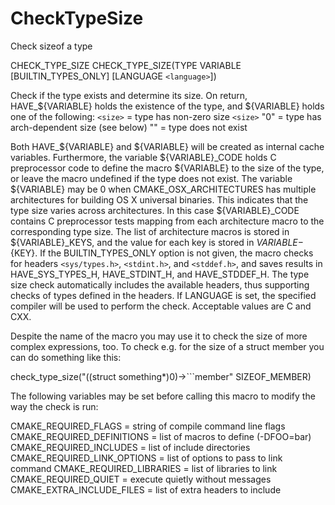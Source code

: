  

# CheckTypeSize  
Check sizeof a type  



CHECK_TYPE_SIZE
CHECK_TYPE_SIZE(TYPE VARIABLE [BUILTIN_TYPES_ONLY]
                              [LANGUAGE ```<language>```])


Check if the type exists and determine its size.  On return,
HAVE_${VARIABLE} holds the existence of the type, and ${VARIABLE}
holds one of the following:
```<size>``` = type has non-zero size ```<size>```
"0"    = type has arch-dependent size (see below)
""     = type does not exist


Both HAVE_${VARIABLE} and ${VARIABLE} will be created as internal
cache variables.
Furthermore, the variable ${VARIABLE}_CODE holds C preprocessor code
to define the macro ${VARIABLE} to the size of the type, or leave
the macro undefined if the type does not exist.
The variable ${VARIABLE} may be 0 when
CMAKE_OSX_ARCHITECTURES has multiple architectures for building
OS X universal binaries.  This indicates that the type size varies across
architectures.  In this case ${VARIABLE}_CODE contains C preprocessor
tests mapping from each architecture macro to the corresponding type size.
The list of architecture macros is stored in ${VARIABLE}_KEYS, and the
value for each key is stored in ${VARIABLE}-${KEY}.
If the BUILTIN_TYPES_ONLY option is not given, the macro checks for
headers ```<sys/types.h>```, ```<stdint.h>```, and ```<stddef.h>```, and saves
results in HAVE_SYS_TYPES_H, HAVE_STDINT_H, and HAVE_STDDEF_H.
The type size check automatically includes the available headers, thus
supporting checks of types defined in the headers.
If LANGUAGE is set, the specified compiler will be used to perform the
check. Acceptable values are C and CXX.
  

Despite the name of the macro you may use it to check the size of more
complex expressions, too.  To check e.g.  for the size of a struct
member you can do something like this:  

check_type_size("((struct something*)0)->```member" SIZEOF_MEMBER)

  

The following variables may be set before calling this macro to modify
the way the check is run:  

CMAKE_REQUIRED_FLAGS = string of compile command line flags
CMAKE_REQUIRED_DEFINITIONS = list of macros to define (-DFOO=bar)
CMAKE_REQUIRED_INCLUDES = list of include directories
CMAKE_REQUIRED_LINK_OPTIONS  = list of options to pass to link command
CMAKE_REQUIRED_LIBRARIES = list of libraries to link
CMAKE_REQUIRED_QUIET = execute quietly without messages
CMAKE_EXTRA_INCLUDE_FILES = list of extra headers to include

  


